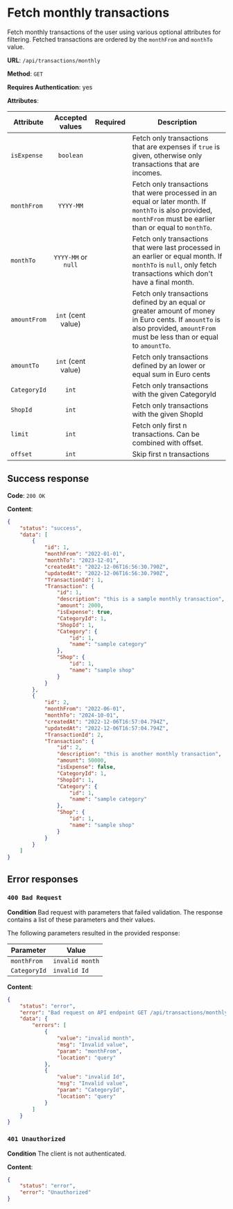 # Fetch monthly transactions

Fetch monthly transactions of the user using various optional attributes for filtering.
Fetched transactions are ordered by the `monthFrom` and `monthTo` value.

**URL**: `/api/transactions/monthly`

**Method**: `GET`

**Requires Authentication**: yes

**Attributes**:

| Attribute    |   Accepted values   | Required | Description                                                                                                                                                                  |
| ------------ | :-----------------: | :------: | ---------------------------------------------------------------------------------------------------------------------------------------------------------------------------- |
| `isExpense`  |      `boolean`      |          | Fetch only transactions that are expenses if `true` is given, otherwise only transactions that are incomes.                                                                  |
| `monthFrom`  |      `YYYY-MM`      |          | Fetch only transactions that were processed in an equal or later month. If `monthTo` is also provided, `monthFrom` must be earlier than or equal to `monthTo`.               |
| `monthTo`    | `YYYY-MM` or `null` |          | Fetch only transactions that were last processed in an earlier or equal month. If `monthTo` is `null`, only fetch transactions which don't have a final month.               |
| `amountFrom` | `int` (cent value)  |          | Fetch only transactions defined by an equal or greater amount of money in Euro cents. If `amountTo` is also provided, `amountFrom` must be less than or equal to `amountTo`. |
| `amountTo`   | `int` (cent value)  |          | Fetch only transactions defined by an lower or equal sum in Euro cents                                                                                                       |
| `CategoryId` |        `int`        |          | Fetch only transactions with the given CategoryId                                                                                                                            |
| `ShopId`     |        `int`        |          | Fetch only transactions with the given ShopId                                                                                                                                |
| `limit`      |        `int`        |          | Fetch only first n transactions. Can be combined with offset.                                                                                                                |
| `offset`     |        `int`        |          | Skip first n transactions                                                                                                                                                    |

## Success response

**Code**: `200 OK`

**Content**:

```json
{
    "status": "success",
    "data": [
        {
            "id": 1,
            "monthFrom": "2022-01-01",
            "monthTo": "2023-12-01",
            "createdAt": "2022-12-06T16:56:30.790Z",
            "updatedAt": "2022-12-06T16:56:30.790Z",
            "TransactionId": 1,
            "Transaction": {
                "id": 1,
                "description": "this is a sample monthly transaction",
                "amount": 2000,
                "isExpense": true,
                "CategoryId": 1,
                "ShopId": 1,
                "Category": {
                    "id": 1,
                    "name": "sample category"
                },
                "Shop": {
                    "id": 1,
                    "name": "sample shop"
                }
            }
        },
        {
            "id": 2,
            "monthFrom": "2022-06-01",
            "monthTo": "2024-10-01",
            "createdAt": "2022-12-06T16:57:04.794Z",
            "updatedAt": "2022-12-06T16:57:04.794Z",
            "TransactionId": 2,
            "Transaction": {
                "id": 2,
                "description": "this is another monthly transaction",
                "amount": 50000,
                "isExpense": false,
                "CategoryId": 1,
                "ShopId": 1,
                "Category": {
                    "id": 1,
                    "name": "sample category"
                },
                "Shop": {
                    "id": 1,
                    "name": "sample shop"
                }
            }
        }
    ]
}
```

## Error responses

### `400 Bad Request`

**Condition**
Bad request with parameters that failed validation. The response contains a list of these parameters and their values.

The following parameters resulted in the provided response:

| Parameter    | Value           |
| ------------ | --------------- |
| `monthFrom`  | `invalid month` |
| `CategoryId` | `invalid Id`    |

**Content**:

```json
{
    "status": "error",
    "error": "Bad request on API endpoint GET /api/transactions/monthly",
    "data": {
        "errors": [
            {
                "value": "invalid month",
                "msg": "Invalid value",
                "param": "monthFrom",
                "location": "query"
            },
            {
                "value": "invalid Id",
                "msg": "Invalid value",
                "param": "CategoryId",
                "location": "query"
            }
        ]
    }
}
```

### `401 Unauthorized`

**Condition**
The client is not authenticated.

**Content**:

```json
{
    "status": "error",
    "error": "Unauthorized"
}
```

